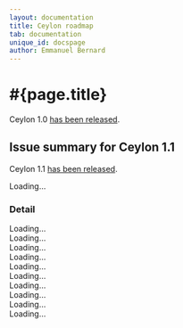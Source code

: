 ```yaml
---
layout: documentation
title: Ceylon roadmap
tab: documentation
unique_id: docspage
author: Emmanuel Bernard
---
```

# #{page.title}

Ceylon 1.0 [has been released](/download-archive).

## Issue summary for Ceylon 1.1

Ceylon 1.1 [has been released](/download-archive).

<div id="milestones-progress">
    <div id="milestone-overall">Loading…</div>
    <h3>Detail</h3>
    <div data-title="Typechecker / language specification" data-milestone="https://api.github.com/repos/ceylon/ceylon-spec/milestones/6?callback=?">Loading…</div>
    <div data-title="JVM compiler / documentation compiler" data-milestone="https://api.github.com/repos/ceylon/ceylon-compiler/milestones/7?callback=?">Loading…</div>
    <div data-title="JS compiler" data-milestone="https://api.github.com/repos/ceylon/ceylon-js/milestones/6?callback=?">Loading…</div>
    <div data-title="Language module" data-milestone="https://api.github.com/repos/ceylon/ceylon.language/milestones/8?callback=?">Loading…</div>
    <div data-title="Module resolver" data-milestone="https://api.github.com/repos/ceylon/ceylon-module-resolver/milestones/8?callback=?">Loading…</div>
    <div data-title="Runtime" data-milestone="https://api.github.com/repos/ceylon/ceylon-runtime/milestones/9?callback=?">Loading…</div>
    <div data-title="Common" data-milestone="https://api.github.com/repos/ceylon/ceylon-common/milestones/4?callback=?">Loading…</div>
    <div data-title="IDE" data-milestone="https://api.github.com/repos/ceylon/ceylon-ide-eclipse/milestones/9?callback=?">Loading…</div>
    <div data-title="SDK" data-milestone="https://api.github.com/repos/ceylon/ceylon-sdk/milestones/6?callback=?">Loading…</div>
    <div data-title="Formatter" data-milestone="https://api.github.com/repos/ceylon/ceylon.formatter/milestones/2?callback=?">Loading…</div>
</div>

